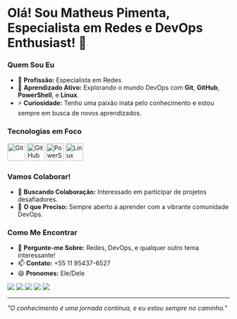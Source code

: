 # Olá! Sou Matheus Pimenta, Especialista em Redes e DevOps Enthusiast! 🚀

### Quem Sou Eu
- 🔭 **Profissão:** Especialista em Redes
- 🌱 **Aprendizado Ativo:** Explorando o mundo DevOps com **Git**, **GitHub**, **PowerShell**, e **Linux**.
- ⚡ **Curiosidade:** Tenho uma paixão inata pelo conhecimento e estou sempre em busca de novos aprendizados.

### Tecnologias em Foco
<p align="left">
  <img src="https://cdn.jsdelivr.net/gh/devicons/devicon/icons/git/git-original.svg" alt="Git" width="40" height="40"/>
  <img src="https://cdn.jsdelivr.net/gh/devicons/devicon/icons/github/github-original.svg" alt="GitHub" width="40" height="40"/>
  <img src="https://cdn.jsdelivr.net/gh/devicons/devicon/icons/powershell/powershell-plain.svg" alt="PowerShell" width="40" height="40"/>
  <img src="https://cdn.jsdelivr.net/gh/devicons/devicon/icons/linux/linux-original.svg" alt="Linux" width="40" height="40"/>
</p>

### Vamos Colaborar!
- 👯 **Buscando Colaboração:** Interessado em participar de projetos desafiadores.
- 🤔 **O que Preciso:** Sempre aberto a aprender com a vibrante comunidade DevOps.

### Como Me Encontrar
- 💬 **Pergunte-me Sobre:** Redes, DevOps, e qualquer outro tema interessante!
- 📫 **Contato:** +55 11 95437-6527
- 😄 **Pronomes:** Ele/Dele

<div>
<a href="https://www.youtube.com/seu-canal-youtube-aqui" target="_blank"><img loading="lazy" src="https://img.shields.io/badge/YouTube-FF0000?style=for-the-badge&logo=youtube&logoColor=white" target="_blank"></a>
<a href="https://instagram.com/seu-usuário-instagram-aqui" target="_blank"><img loading="lazy" src="https://img.shields.io/badge/-Instagram-%23E4405F?style=for-the-badge&logo=instagram&logoColor=white" target="_blank"></a>
<a href="https://www.twitch.tv/seu-usuário-aqui" target="_blank"><img loading="lazy" src="https://img.shields.io/badge/Twitch-9146FF?style=for-the-badge&logo=twitch&logoColor=white" target="_blank"></a>
<a href = "mailto:contato@seu-usuário-aqui"><img loading="lazy" src="https://img.shields.io/badge/Gmail-D14836?style=for-the-badge&logo=gmail&logoColor=white" target="_blank"></a>
<a href="https://www.linkedin.com/in/seu-usuário-linkedln-aqui" target="_blank"><img loading="lazy" src="https://img.shields.io/badge/-LinkedIn-%230077B5?style=for-the-badge&logo=linkedin&logoColor=white" target="_blank"></a>   
</div>

---

*"O conhecimento é uma jornada contínua, e eu estou sempre no caminho."*
